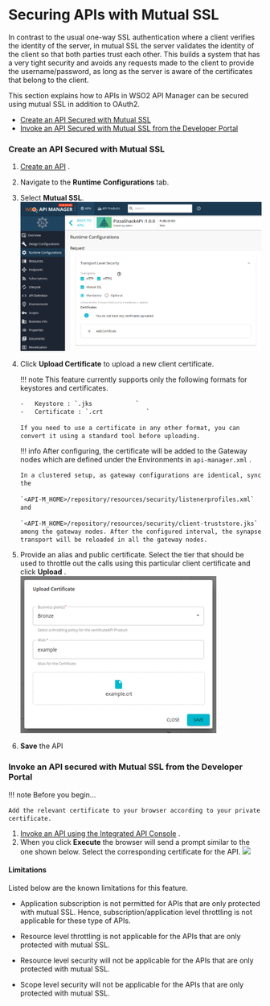 # Securing APIs with Mutual SSL

In contrast to the usual one-way SSL authentication where a client verifies the identity of the server, in mutual SSL the server validates the identity of the client so that both parties trust each other. This builds a system that has a very tight security and avoids any requests made to the client to provide the username/password, as long as the server is aware of the certificates that belong to the client.

This section explains how to APIs in WSO2 API Manager can be secured using mutual SSL in addition to OAuth2.

-   [Create an API Secured with Mutual SSL](#SecuringAPIswithMutualSSL-CreateanAPISecuredwithMutualSSL)
-   [Invoke an API Secured with Mutual SSL from the Developer Portal](#SecuringAPIswithMutualSSL-InvokeanAPIsecuredwithMutualSSLfromtheDeveloperPortal)

### Create an API Secured with Mutual SSL

1.  [Create an API](/Learn/DesignAPI/CreateAPI/create-a-rest-api) .
2.  Navigate to the **Runtime Configurations** tab.
3.  Select **Mutual SSL**.
    ![](../../../assets/img/Learn/enable-mutual-ssl.png)

4.  Click **Upload Certificate** to upload a new client certificate.
    
    !!! note
        This feature currently supports only the following formats for keystores and certificates.

        -   Keystore : `.jks            `
        -   Certificate : `.crt            `

        If you need to use a certificate in any other format, you can convert it using a standard tool before uploading.


    !!! info
        After configuring, the certificate will be added to the Gateway nodes which are defined under the Environments in `api-manager.xml` . 
        
        In a clustered setup, as gateway configurations are identical, sync the 
        
        `<API-M_HOME>/repository/resources/security/listenerprofiles.xml` and 
        
        `<API-M_HOME>/repository/resources/security/client-truststore.jks` among the gateway nodes. After the configured interval, the synapse transport will be reloaded in all the gateway nodes.


5.  Provide an alias and public certificate. Select the tier that should be used to throttle out the calls using this particular client certificate and click **Upload** .
    ![](../../../assets/img/Learn/upload-certificate.png)
    
6.  **Save** the API
    
### Invoke an API secured with Mutual SSL from the Developer Portal

!!! note
    Before you begin...

    Add the relevant certificate to your browser according to your private certificate.

1.  [Invoke an API using the Integrated API Console](/Learn/ConsumeAPI/InvokeApis/InvokeApisUsingTools/invoke-an-api-using-the-integrated-api-console/) .
2.  When you click **Execute** the browser will send a prompt similar to the one shown below. Select the corresponding certificate for the API.
    ![]({{base_path}}/assets/attachments/103334944/103334940.png)

#### Limitations

Listed below are the known limitations for this feature.

-   Application subscription is not permitted for APIs that are only protected with mutual SSL. Hence, subscription/application level throttling is not applicable for these type of APIs.

-   Resource level throttling is not applicable for the APIs that are only protected with mutual SSL.

-   Resource level security will not be applicable for the APIs that are only protected with mutual SSL.

-   Scope level security will not be applicable for the APIs that are only protected with mutual SSL.


